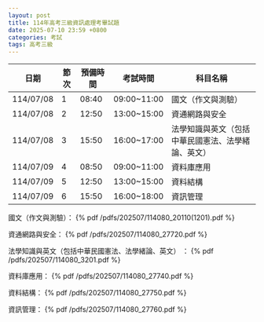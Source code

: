 ```yaml
---
layout: post
title: 114年高考三級資訊處理考畢試題
date: 2025-07-10 23:59 +0800
categories: 考試
tags: 高考三級
---
```


| 日期      |節次|預備時間 |考試時間   |科目名稱                                           |
| ----------|----|---------|-----------|---------------------------------------------------|
| 114/07/08 |1    |08:40   |09:00~11:00|國文（作文與測驗）                                 |
| 114/07/08 |2    |12:50   |13:00~15:00|資通網路與安全                                     |
| 114/07/08 |3    |15:50   |16:00~17:00|法學知識與英文（包括中華民國憲法、法學緒論、英文） |
| 114/07/09 |4    |08:50   |09:00~11:00|資料庫應用                                         |
| 114/07/09 |5    |12:50   |13:00~15:00|資料結構                                           |
| 114/07/09 |6    |15:50   |16:00~18:00|資訊管理                                           |

國文（作文與測驗）：
{% pdf /pdfs/202507/114080_20110(1201).pdf %}

資通網路與安全：
{% pdf /pdfs/202507/114080_27720.pdf %}

法學知識與英文（包括中華民國憲法、法學緒論、英文） ：
{% pdf /pdfs/202507/114080_3201.pdf %}

資料庫應用：
{% pdf /pdfs/202507/114080_27740.pdf %}

資料結構：
{% pdf /pdfs/202507/114080_27750.pdf %}

資訊管理：
{% pdf /pdfs/202507/114080_27760.pdf %}


